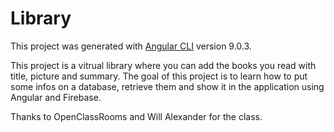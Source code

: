 # Library

This project was generated with [Angular CLI](https://github.com/angular/angular-cli) version 9.0.3.

This project is a vitrual library where you can add the books you read with title, picture and summary. The goal of this project is to learn how to put some infos on a database, retrieve them and show it in the application using Angular and Firebase.

Thanks to OpenClassRooms and Will Alexander for the class.
